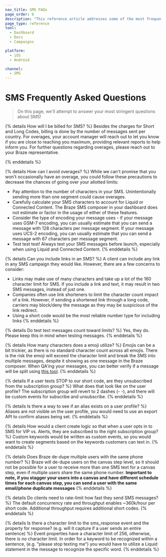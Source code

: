 ```yaml
---
nav_title: SMS FAQs
page_order: 6
description: "This reference article addresses some of the most frequently asked questions that arise when setting up SMS campaigns."
page_type: reference
tool:
  - Dashboard
  - Docs
  - Campaigns

platform:
  - iOS
  - Android

channel:
  - SMS
---
```


# SMS Frequently Asked Questions

> On this page, we'll attempt to answer your most stringent questions about SMS!

{% details How will I be billed for SMS? %}
Besides the charges for Short and Long Codes, billing is done by the number of messages sent per country. 
For overages, your account manager will reach out to let you know if you are close to reaching you maximum, providing relevant reports to help inform you. For further questions regarding overages, please reach out to your Braze representative.

{% enddetails %}

{% details How can I avoid overages? %}
While we can't promise that you won't occasionally have an overage, you could follow these precautions to decrease the chances of going over your allotted limits:

- Pay attention to the number of characters in your SMS. Unintentionally sending more than one segment could cause overages.
- Carefully calculate your SMS characters to account for Liquid or Connected Content. The Braze SMS composer in your dashboard does not estimate or factor in the usage of either of these features.
- Consider the type of encoding your message uses - if your message uses GSM-7 encoding, you can usually estimate that you can send a message with 128 characters per message segment. If your message uses UCS-2 encoding,  you can usually estimate that you can send a message with 67 characters per message segment.
- Test test test! Always test your SMS messages before launch, especially when using Liquid and Connected Content.
{% enddetails %}

{% details Can you include links in an SMS? %}
A client can include any link in any SMS campaign they would like. However, there are a few concerns to consider:
- Links may make use of many characters and take up a lot of the 160 character limit for SMS. If you include a link and text, it may result in two SMS messages, instead of just one. 
- Companies often use link shorteners to limit the character count impact of a link. However, if sending a shortened link through a long code, carriers may block/deny the message as they may be suspicious of the link redirect.
- Using a short code would be the most reliable number type for including links
{% enddetails %}

{% details Do test text messages count toward limits? %}
Yes, they do. Please keep this in mind when testing messages. 
{% enddetails %}

{% details How many characters does a emoji utilize? %}
Emojis can be a bit trickier, as there is no standard character count across all emojis. There is the risk the emoji will exceed the character limit and break the SMS into multiple messages, despite it showing as one message in the Braze composer. When QA'ing your messages, you can better verify if a message will be split using [this tool](http://chadselph.github.io/smssplit/). 
{% enddetails %}

{% details If a user texts STOP to our short code, are they unsubscribed from the subscription group?  %}
What does that look like on the user profile? The subscription group will revert to 2 dashes (- -), and there will be custom events for subscribe and unsubscribe. 
{% enddetails %}

{% details Is there a way to see if an alias exists on a user profile? %}
Aliases are not visible on the user profile, you would need to use an export API to confirm aliases being set.
{% enddetails %}

{% details How would a client create logic so that when a user opts in to SMS for VIP vs. Alerts, they are subscribed to the right subscription group?  %}
Custom keywords would be written as custom events, so you would want to create segments based on the keywords customers can text in.
{% enddetails %}

{% details Does Braze de-dupe multiple users with the same phone number? %}
Braze will de-dupe users on the canvas step level, so it should not be possible for a user to receive more than one SMS text for a canvas step, even if multiple users share the same phone number.  **Important to note, if you stagger your users into a canvas and have different schedule times for each canvas step, you can send a user with the same email/phone duplicate messages**
{% enddetails %}

{% details Do clients need to rate-limit how fast they send SMS messages? %}
The default concurrency rate and throughput enables &#126;360k/hour per short code. Additional throughput requires additional short codes.
{% enddetails %}

{% details Is there a character limit to the sms_response event and the property for response? (e.g. will it capture if a user sends an entire sentence) %}
Event properties have a character limit of 256, otherwise, there is no character limit. In order for a keyword to be recognized within a sentence, (e.g. "please stop texting me") you would have to utilize a Liquid statement in the message to recognize the specific word.
{% enddetails %}



